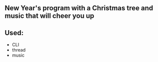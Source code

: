 ## New Year's program with a Christmas tree and music that will cheer you up

## Used:
* CLI
* thread
* music
